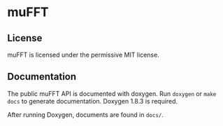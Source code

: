 # muFFT

## License

muFFT is licensed under the permissive MIT license.

## Documentation

The public muFFT API is documented with doxygen. Run `doxygen` or `make docs` to generate documentation.
Doxygen 1.8.3 is required.

After running Doxygen, documents are found in `docs/`.


